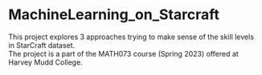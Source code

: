 # MachineLearning_on_Starcraft
This project explores 3 approaches trying to make sense of the skill levels in StarCraft dataset.  
The project is a part of the MATH073 course (Spring 2023) offered at Harvey Mudd College.
